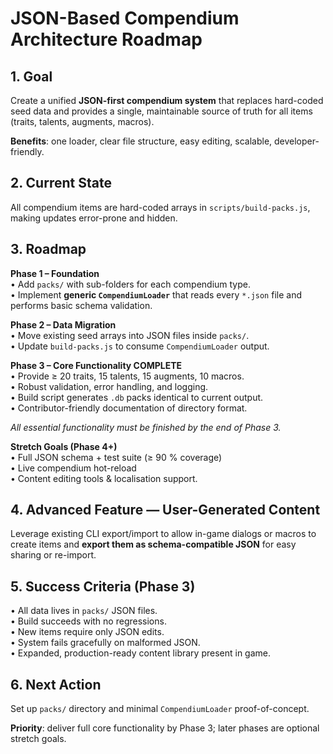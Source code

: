 # JSON-Based Compendium Architecture Roadmap

## 1. Goal
Create a unified **JSON-first compendium system** that replaces hard-coded seed data and provides a single, maintainable source of truth for all items (traits, talents, augments, macros).

**Benefits**: one loader, clear file structure, easy editing, scalable, developer-friendly.

## 2. Current State
All compendium items are hard-coded arrays in `scripts/build-packs.js`, making updates error-prone and hidden.

## 3. Roadmap

**Phase 1 – Foundation**  
• Add `packs/` with sub-folders for each compendium type.  
• Implement **generic `CompendiumLoader`** that reads every `*.json` file and performs basic schema validation.

**Phase 2 – Data Migration**  
• Move existing seed arrays into JSON files inside `packs/`.  
• Update `build-packs.js` to consume `CompendiumLoader` output.

**Phase 3 – Core Functionality COMPLETE**  
• Provide ≥ 20 traits, 15 talents, 15 augments, 10 macros.  
• Robust validation, error handling, and logging.  
• Build script generates `.db` packs identical to current output.  
• Contributor-friendly documentation of directory format.

*All essential functionality must be finished by the end of Phase 3.*

**Stretch Goals (Phase 4+)**  
• Full JSON schema + test suite (≥ 90 % coverage)  
• Live compendium hot-reload  
• Content editing tools & localisation support.

## 4. Advanced Feature — User-Generated Content
Leverage existing CLI export/import to allow in-game dialogs or macros to create items and **export them as schema-compatible JSON** for easy sharing or re-import.

## 5. Success Criteria (Phase 3)
• All data lives in `packs/` JSON files.  
• Build succeeds with no regressions.  
• New items require only JSON edits.  
• System fails gracefully on malformed JSON.  
• Expanded, production-ready content library present in game.

## 6. Next Action
Set up `packs/` directory and minimal `CompendiumLoader` proof-of-concept.

**Priority**: deliver full core functionality by Phase 3; later phases are optional stretch goals.